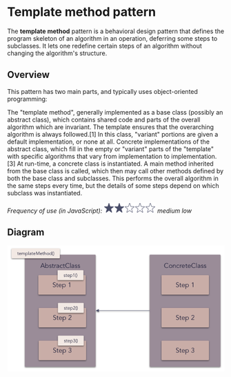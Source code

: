 # Template method pattern

The **template method** pattern is a behavioral design pattern that defines the program skeleton of an algorithm in an operation, deferring some steps to subclasses. It lets one redefine certain steps of an algorithm without changing the algorithm's structure.

## Overview

This pattern has two main parts, and typically uses object-oriented programming:

The "template method", generally implemented as a base class (possibly an abstract class), which contains shared code and parts of the overall algorithm which are invariant. The template ensures that the overarching algorithm is always followed.[1] In this class, "variant" portions are given a default implementation, or none at all.
Concrete implementations of the abstract class, which fill in the empty or "variant" parts of the "template" with specific algorithms that vary from implementation to implementation.[3]
At run-time, a concrete class is instantiated. A main method inherited from the base class is called, which then may call other methods defined by both the base class and subclasses. This performs the overall algorithm in the same steps every time, but the details of some steps depend on which subclass was instantiated.

_Frequency of use (in JavaScript): ![medium low](../../assets/frequency/medium-low.png) medium low_

## Diagram

![template method](../../assets/diagrams/template-method.png)
